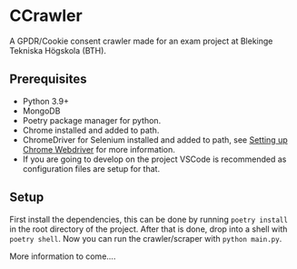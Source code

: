 # CCrawler
A GPDR/Cookie consent crawler made for an exam project at Blekinge Tekniska Högskola (BTH).

## Prerequisites
* Python 3.9+
* MongoDB
* Poetry package manager for python.
* Chrome installed and added to path.
* ChromeDriver for Selenium installed and added to path, see [Setting up Chrome Webdriver](https://splinter.readthedocs.io/en/latest/drivers/chrome.html#setting-up-chrome-webdriver) for more information.
* If you are going to develop on the project VSCode is recommended as configuration files are setup for that.

## Setup
First install the dependencies, this can be done by running `poetry install` in the root directory of the project.
After that is done, drop into a shell with `poetry shell`.
Now you can run the crawler/scraper with `python main.py`.

More information to come....
